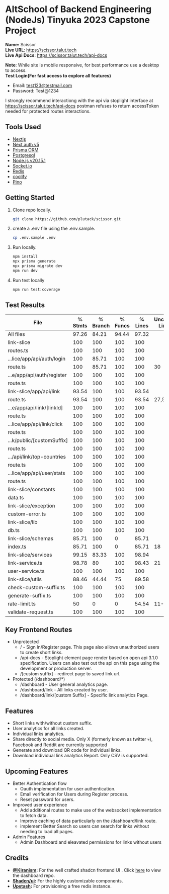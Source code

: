 # AltSchool of Backend Engineering (NodeJs) Tinyuka 2023 Capstone Project
**Name:** Scissor <br>
**Live URL**: https://scissor.talut.tech <br>
**Live Api Docs**: https://scissor.talut.tech/api-docs

**Note**: While site is mobile responsive, for best performance use a desktop to access.<br>
**Test Login(For fast access to explore all features)**
- Email: test123@testmail.com
- Password: Test@1234

I strongly recommend interactiong with the api via stoplight interface at https://scissor.talut.tech/api-docs
postman refuses to return accessToken needed for protected routes interactions.

## Tools Used
- [Nextjs](https://nextjs.org/)
- [Next auth v5](https://authjs.dev/getting-started/migrating-to-v5)
- [Prisma ORM](https://www.prisma.io/nextjs)
- [Postgresql](https://www.postgresql.org/)
- [Node.js v20.15.1 ](https://nodejs.org/en)
- [Socket.io](https://socket.io)
- [Redis](https://redis.io)
- [coolify](https://coolify.io)
- [Pino](https://getpino.io/)

## Getting Started
1. Clone repo locally.

    ```sh
    git clone https://github.com/plutack/scissor.git
    ```

2. create a .env file using the .env.sample.

    ```sh
    cp .env.sample .env
    ```

3. Run locally.

    ```sh
    npm install
    npx prisma generate
    npx prisma migrate dev
    npm run dev
    ```
  
4. Run test locally
   ```sh
   npm run test:coverage
   ```

## Test Results
| File                       | % Stmts | % Branch | % Funcs | % Lines | Uncovered Line #s |
| -------------------------- | ------- | -------- | ------- | ------- | ----------------- |
| All files                  | 97.26   | 84.21    | 94.44   | 97.32   |                   |
| link-slice                 | 100     | 100      | 100     | 100     |                   |
| routes.ts                  | 100     | 100      | 100     | 100     |                   |
| ...lice/app/api/auth/login | 100     | 85.71    | 100     | 100     |                   |
| route.ts                   | 100     | 85.71    | 100     | 100     | 30                |
| ...e/app/api/auth/register | 100     | 100      | 100     | 100     |                   |
| route.ts                   | 100     | 100      | 100     | 100     |                   |
| link-slice/app/api/link    | 93.54   | 100      | 100     | 93.54   |                   |
| route.ts                   | 93.54   | 100      | 100     | 93.54   | 27,57             |
| ...e/app/api/link/[linkId] | 100     | 100      | 100     | 100     |                   |
| route.ts                   | 100     | 100      | 100     | 100     |                   |
| ...lice/app/api/link/click | 100     | 100      | 100     | 100     |                   |
| route.ts                   | 100     | 100      | 100     | 100     |                   |
| ...k/public/[customSuffix] | 100     | 100      | 100     | 100     |                   |
| route.ts                   | 100     | 100      | 100     | 100     |                   |
| .../api/link/top-countries | 100     | 100      | 100     | 100     |                   |
| route.ts                   | 100     | 100      | 100     | 100     |                   |
| ...lice/app/api/user/stats | 100     | 100      | 100     | 100     |                   |
| route.ts                   | 100     | 100      | 100     | 100     |                   |
| link-slice/constants       | 100     | 100      | 100     | 100     |                   |
| data.ts                    | 100     | 100      | 100     | 100     |                   |
| link-slice/exception       | 100     | 100      | 100     | 100     |                   |
| custom-error.ts            | 100     | 100      | 100     | 100     |                   |
| link-slice/lib             | 100     | 100      | 100     | 100     |                   |
| db.ts                      | 100     | 100      | 100     | 100     |                   |
| link-slice/schemas         | 85.71   | 100      | 0       | 85.71   |                   |
| index.ts                   | 85.71   | 100      | 0       | 85.71   | 18                |
| link-slice/services        | 99.15   | 83.33    | 100     | 98.94   |                   |
| link-service.ts            | 98.78   | 80       | 100     | 98.43   | 21                |
| user-service.ts            | 100     | 100      | 100     | 100     |                   |
| link-slice/utils           | 88.46   | 44.44    | 75      | 89.58   |                   |
| check-custom-suffix.ts     | 100     | 100      | 100     | 100     |                   |
| generate-suffix.ts         | 100     | 100      | 100     | 100     |                   |
| rate-limit.ts              | 50      | 0        | 0       | 54.54   | 11-16             |
| validate-request.ts        | 100     | 100      | 100     | 100     |                   |



## Key Frontend Routes
- Unprotected
  - / - Sign In/Register page. This page also allows unauthorized users to create short links. 
  - /api-docs - Stoplight element page render based on open api 3.1.0 specification. Users can also test out the api on this page using the development or production server. 
  - /[custom suffix] - redirect page to saved link url.
- Protected (/dashboard/*)
  - /dashboard - User general analytics page.
  - /dashboard/link - All links created by user.
  - /dashboard/link/[custom Suffix] - Specific link analytics Page.

## Features
- Short links with/without custom suffix.
- User analytics for all links created.
- Individual links analytics.
- Share directly to social media. Only X (formerly known as twitter :skull:), Facebook and Reddit are currently supported
- Generate and download QR code for individual links.
- Download individual link analytics Report. Only CSV is supported.

## Upcoming Features
- Better Authentication flow
  - Oauth implementation for user authentication.
  - Email verification for Users during Register process.
  - Reset password for users.
- Improved user experience 
  - Add additional routes to make use of the websocket implementation to fetch data.
  - Improve caching of data particularly on the /dashboard/link  route.
  - implement Better Search so users can search for links without needing to load all pages.
- Admin Features
  - Admin Dashboard and eleavated permissions for links without users


## Credits
- **[@Kiranism](Kiranism):** For the well crafted shadcn frontend UI . Click [here](https://github.com/Kiranism/next-shadcn-dashboard-starter) to view  the dashboard repo.
- **[Shadcn/ui](https://ui.shadcn.com/):** For the highly customizable components.
- **[Upstash](https://upstash.com/):** For provisioning a free redis instance.





